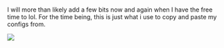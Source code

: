 <h1></h1>

 <p>I will more than likely add a few bits now and again when I have the free time to lol.
For the time being, this is just what i use to copy and paste my configs from. </p>
<v0.0.1>
<img src="https://github-production-user-asset-6210df.s3.amazonaws.com/78417457/368317629-d890cd32-3cee-4b46-8e2f-dc0b2064d073.png?X-Amz-Algorithm=AWS4-HMAC-SHA256&X-Amz-Credential=AKIAVCODYLSA53PQK4ZA%2F20240917%2Fus-east-1%2Fs3%2Faws4_request&X-Amz-Date=20240917T195158Z&X-Amz-Expires=300&X-Amz-Signature=25fd32869c4aa2fa818ab8652724ec85a2ba06545c7a5f0c7bb7c1e13e91ba45&X-Amz-SignedHeaders=host&actor_id=78417457&key_id=0&repo_id=848197338"></img>
</v0.0.1>
